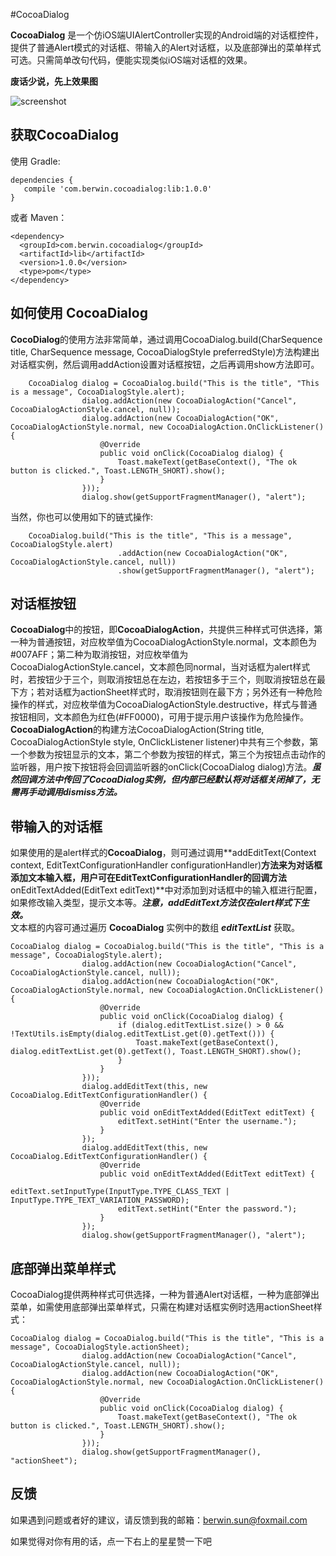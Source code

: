 #CocoaDialog

**CocoaDialog** 是一个仿iOS端UIAlertController实现的Android端的对话框控件，提供了普通Alert模式的对话框、带输入的Alert对话框，以及底部弹出的菜单样式可选。只需简单改句代码，便能实现类似iOS端对话框的效果。  

**废话少说，先上效果图**  

![screenshot](https://github.com/swx007/CocoaDialog/blob/master/screenshot/screenshot.gif)

**获取CocoaDialog**
--------
使用 Gradle:
```
dependencies {
   compile 'com.berwin.cocoadialog:lib:1.0.0'
}
```
或者 Maven：
```
<dependency>
  <groupId>com.berwin.cocoadialog</groupId>
  <artifactId>lib</artifactId>
  <version>1.0.0</version>
  <type>pom</type>
</dependency>
```

**如何使用 CocoaDialog**
--------

**CocoDialog**的使用方法非常简单，通过调用CocoaDialog.build(CharSequence title, CharSequence message, CocoaDialogStyle preferredStyle)方法构建出对话框实例，然后调用addAction设置对话框按钮，之后再调用show方法即可。

```
	CocoaDialog dialog = CocoaDialog.build("This is the title", "This is a message", CocoaDialogStyle.alert);  
                dialog.addAction(new CocoaDialogAction("Cancel", CocoaDialogActionStyle.cancel, null));
                dialog.addAction(new CocoaDialogAction("OK", CocoaDialogActionStyle.normal, new CocoaDialogAction.OnClickListener() {
                    @Override
                    public void onClick(CocoaDialog dialog) {
                        Toast.makeText(getBaseContext(), "The ok button is clicked.", Toast.LENGTH_SHORT).show();
                    }
                }));
                dialog.show(getSupportFragmentManager(), "alert");
```
当然，你也可以使用如下的链式操作:

```
	CocoaDialog.build("This is the title", "This is a message", CocoaDialogStyle.alert)
                        .addAction(new CocoaDialogAction("OK", CocoaDialogActionStyle.cancel, null))
                        .show(getSupportFragmentManager(), "alert");
```

**对话框按钮**
--------
**CocoaDialog**中的按钮，即**CocoaDialogAction**，共提供三种样式可供选择，第一种为普通按钮，对应枚举值为CocoaDialogActionStyle.normal，文本颜色为#007AFF；第二种为取消按钮，对应枚举值为CocoaDialogActionStyle.cancel，文本颜色同normal，当对话框为alert样式时，若按钮少于三个，则取消按钮总在左边，若按钮多于三个，则取消按钮总在最下方；若对话框为actionSheet样式时，取消按钮则在最下方；另外还有一种危险操作的样式，对应枚举值为CocoaDialogActionStyle.destructive，样式与普通按钮相同，文本颜色为红色(#FF0000)，可用于提示用户该操作为危险操作。  
**CocoaDialogAction**的构建方法CocoaDialogAction(String title, CocoaDialogActionStyle style, OnClickListener listener)中共有三个参数，第一个参数为按钮显示的文本，第二个参数为按钮的样式，第三个为按钮点击动作的监听器，用户按下按钮将会回调监听器的onClick(CocoaDialog dialog)方法。***虽然回调方法中传回了CocoaDialog实例，但内部已经默认将对话框关闭掉了，无需再手动调用dismiss方法。***


**带输入的对话框**
--------
如果使用的是alert样式的**CocoaDialog**，则可通过调用**addEditText(Context context, EditTextConfigurationHandler configurationHandler)**方法来为对话框添加文本输入框，用户可在EditTextConfigurationHandler的回调方法**onEditTextAdded(EditText editText)**中对添加到对话框中的输入框进行配置，如果修改输入类型，提示文本等。***注意，addEditText方法仅在alert样式下生效。***  
文本框的内容可通过遍历 **CocoaDialog** 实例中的数组 ***editTextList*** 获取。

```
CocoaDialog dialog = CocoaDialog.build("This is the title", "This is a message", CocoaDialogStyle.alert);
                dialog.addAction(new CocoaDialogAction("Cancel", CocoaDialogActionStyle.cancel, null));
                dialog.addAction(new CocoaDialogAction("OK", CocoaDialogActionStyle.normal, new CocoaDialogAction.OnClickListener() {
                    @Override
                    public void onClick(CocoaDialog dialog) {
                        if (dialog.editTextList.size() > 0 && !TextUtils.isEmpty(dialog.editTextList.get(0).getText())) {
                            Toast.makeText(getBaseContext(), dialog.editTextList.get(0).getText(), Toast.LENGTH_SHORT).show();
                        }
                    }
                }));
                dialog.addEditText(this, new CocoaDialog.EditTextConfigurationHandler() {
                    @Override
                    public void onEditTextAdded(EditText editText) {
                        editText.setHint("Enter the username.");
                    }
                });
                dialog.addEditText(this, new CocoaDialog.EditTextConfigurationHandler() {
                    @Override
                    public void onEditTextAdded(EditText editText) {
                        editText.setInputType(InputType.TYPE_CLASS_TEXT | InputType.TYPE_TEXT_VARIATION_PASSWORD);
                        editText.setHint("Enter the password.");
                    }
                });
                dialog.show(getSupportFragmentManager(), "alert");
```


**底部弹出菜单样式**
--------
CocoaDialog提供两种样式可供选择，一种为普通Alert对话框，一种为底部弹出菜单，如需使用底部弹出菜单样式，只需在构建对话框实例时选用actionSheet样式：

```
CocoaDialog dialog = CocoaDialog.build("This is the title", "This is a message", CocoaDialogStyle.actionSheet);
                dialog.addAction(new CocoaDialogAction("Cancel", CocoaDialogActionStyle.cancel, null));
                dialog.addAction(new CocoaDialogAction("OK", CocoaDialogActionStyle.normal, new CocoaDialogAction.OnClickListener() {
                    @Override
                    public void onClick(CocoaDialog dialog) {
                        Toast.makeText(getBaseContext(), "The ok button is clicked.", Toast.LENGTH_SHORT).show();
                    }
                }));
                dialog.show(getSupportFragmentManager(), "actionSheet");
```


**反馈**
--------
如果遇到问题或者好的建议，请反馈到我的邮箱：berwin.sun@foxmail.com

如果觉得对你有用的话，点一下右上的星星赞一下吧
